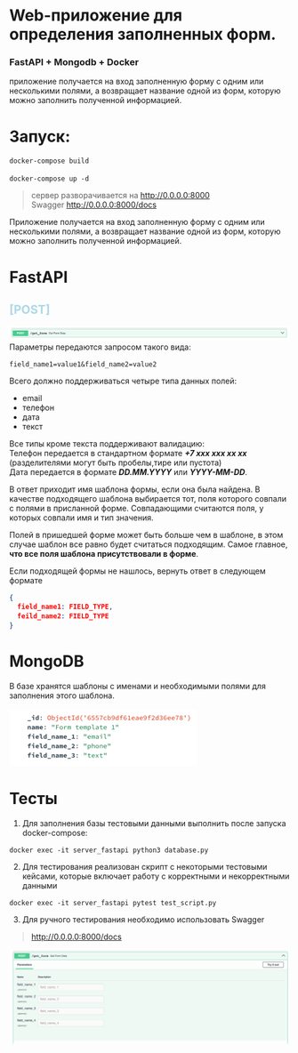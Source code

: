 # Web-приложение для определения заполненных форм.

### FastAPI + Mongodb + Docker

приложение получается на вход заполненную форму с одним или несколькими полями, а
возвращает название одной из форм, которую можно заполнить полученной информацией.

# Запуск:

```code
docker-compose build

docker-compose up -d 
```

> сервер разворачивается на http://0.0.0.0:8000 <br>
> Swagger http://0.0.0.0:8000/docs

Приложение получается на вход заполненную форму с одним или несколькими полями, а
возвращает название одной из форм, которую можно заполнить полученной информацией.

# FastAPI

## <span style="color:lightblue;">[POST]</span>

![](img/img.png)
Параметры передаются запросом такого вида:

```code
field_name1=value1&field_name2=value2
```

Всего должно поддерживаться четыре типа данных полей:

* email
* телефон
* дата
* текст <br>

Все типы кроме текста поддерживают валидацию:<br>
Телефон передается в стандартном формате **_+7 xxx xxx xx xx_**
(разделителями могут быть пробелы,тире или пустота)<br>
Дата передается в формате _**DD.MM.YYYY**_ или **_YYYY-MM-DD_**.

В ответ приходит имя шаблона формы, если она была найдена.
В качестве подходящего шаблона выбирается тот, поля которого совпали с полями в присланной форме.
Совпадающими считаются поля, у которых совпали имя и тип значения.<br>

Полей в пришедшей форме может быть больше чем в шаблоне, в этом случае шаблон все равно будет считаться подходящим.
Самое главное, **что все поля шаблона присутствовали в форме**.

Если подходящей формы не нашлось, вернуть ответ в следующем формате

```json
{
  field_name1: FIELD_TYPE,
  feild_name2: FIELD_TYPE
}
```

# MongoDB

В базе хранятся шаблоны с именами и необходимыми полями для заполнения этого шаблона.<br>
<br>
![](img/img_1.png)

# Тесты

1. Для заполнения базы тестовыми данными выполнить после запуска docker-compose:

```code
docker exec -it server_fastapi python3 database.py
```

2. Для тестирования реализован скрипт с некоторыми тестовыми кейсами, которые включает работу с корректными и
   некорректными данными

```code
docker exec -it server_fastapi pytest test_script.py
```
3. Для ручного тестирования необходимо использовать Swagger

> http://0.0.0.0:8000/docs
 
![](img/img_2.png)



